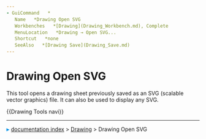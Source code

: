 ```yaml
---
- GuiCommand   *
   Name   *Drawing Open SVG
   Workbenches   *[Drawing](Drawing_Workbench.md), Complete
   MenuLocation   *Drawing → Open SVG...
   Shortcut   *none
   SeeAlso   *[Drawing Save](Drawing_Save.md)
---
```


# Drawing Open SVG

This tool opens a drawing sheet previously saved as an SVG (scalable vector graphics) file. It can also be used to display any SVG.







 {{Drawing Tools navi}}



---
![](images/Right_arrow.png) [documentation index](../README.md) > [Drawing](Drawing_Workbench.md) > Drawing Open SVG
